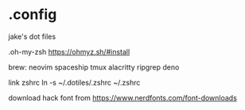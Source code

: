 # .config

jake's dot files

.oh-my-zsh
https://ohmyz.sh/#install

brew:
neovim
spaceship
tmux
alacritty
ripgrep
deno

link zshrc
ln -s ~/.dotiles/.zshrc ~/.zshrc

download hack font from
https://www.nerdfonts.com/font-downloads
